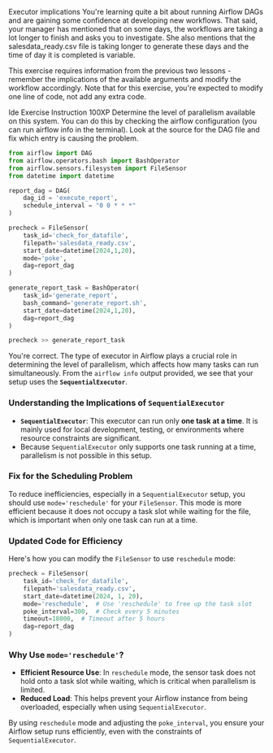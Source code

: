 Executor implications
You're learning quite a bit about running Airflow DAGs and are gaining some confidence at developing new workflows. That said, your manager has mentioned that on some days, the workflows are taking a lot longer to finish and asks you to investigate. She also mentions that the salesdata_ready.csv file is taking longer to generate these days and the time of day it is completed is variable.

This exercise requires information from the previous two lessons - remember the implications of the available arguments and modify the workflow accordingly. Note that for this exercise, you're expected to modify one line of code, not add any extra code.

Ide Exercise Instruction
100XP
Determine the level of parallelism available on this system. You can do this by checking the airflow configuration (you can run airflow info in the terminal).
Look at the source for the DAG file and fix which entry is causing the problem.

```py
from airflow import DAG
from airflow.operators.bash import BashOperator
from airflow.sensors.filesystem import FileSensor
from datetime import datetime

report_dag = DAG(
    dag_id = 'execute_report',
    schedule_interval = "0 0 * * *"
)

precheck = FileSensor(
    task_id='check_for_datafile',
    filepath='salesdata_ready.csv',
    start_date=datetime(2024,1,20),
    mode='poke',
    dag=report_dag
)

generate_report_task = BashOperator(
    task_id='generate_report',
    bash_command='generate_report.sh',
    start_date=datetime(2024,1,20),
    dag=report_dag
)

precheck >> generate_report_task

```

You're correct. The type of executor in Airflow plays a crucial role in determining the level of parallelism, which affects how many tasks can run simultaneously. From the `airflow info` output provided, we see that your setup uses the **`SequentialExecutor`**.

### Understanding the Implications of `SequentialExecutor`
- **`SequentialExecutor`**: This executor can run only **one task at a time**. It is mainly used for local development, testing, or environments where resource constraints are significant.
- Because `SequentialExecutor` only supports one task running at a time, parallelism is not possible in this setup.

### Fix for the Scheduling Problem
To reduce inefficiencies, especially in a `SequentialExecutor` setup, you should use `mode='reschedule'` for your `FileSensor`. This mode is more efficient because it does not occupy a task slot while waiting for the file, which is important when only one task can run at a time.

### Updated Code for Efficiency
Here's how you can modify the `FileSensor` to use `reschedule` mode:



```python
precheck = FileSensor(
    task_id='check_for_datafile',
    filepath='salesdata_ready.csv',
    start_date=datetime(2024, 1, 20),
    mode='reschedule',  # Use 'reschedule' to free up the task slot
    poke_interval=300,  # Check every 5 minutes
    timeout=18000,  # Timeout after 5 hours
    dag=report_dag
)
```

### Why Use `mode='reschedule'`?
- **Efficient Resource Use**: In `reschedule` mode, the sensor task does not hold onto a task slot while waiting, which is critical when parallelism is limited.
- **Reduced Load**: This helps prevent your Airflow instance from being overloaded, especially when using `SequentialExecutor`.

By using `reschedule` mode and adjusting the `poke_interval`, you ensure your Airflow setup runs efficiently, even with the constraints of `SequentialExecutor`.